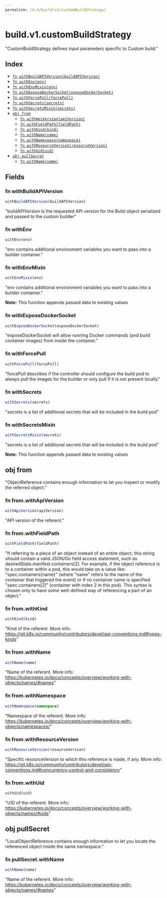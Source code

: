 ```yaml
---
permalink: /4.4/build/v1/customBuildStrategy/
---
```


# build.v1.customBuildStrategy

"CustomBuildStrategy defines input parameters specific to Custom build."

## Index

* [`fn withBuildAPIVersion(buildAPIVersion)`](#fn-withbuildapiversion)
* [`fn withEnv(env)`](#fn-withenv)
* [`fn withEnvMixin(env)`](#fn-withenvmixin)
* [`fn withExposeDockerSocket(exposeDockerSocket)`](#fn-withexposedockersocket)
* [`fn withForcePull(forcePull)`](#fn-withforcepull)
* [`fn withSecrets(secrets)`](#fn-withsecrets)
* [`fn withSecretsMixin(secrets)`](#fn-withsecretsmixin)
* [`obj from`](#obj-from)
  * [`fn withApiVersion(apiVersion)`](#fn-fromwithapiversion)
  * [`fn withFieldPath(fieldPath)`](#fn-fromwithfieldpath)
  * [`fn withKind(kind)`](#fn-fromwithkind)
  * [`fn withName(name)`](#fn-fromwithname)
  * [`fn withNamespace(namespace)`](#fn-fromwithnamespace)
  * [`fn withResourceVersion(resourceVersion)`](#fn-fromwithresourceversion)
  * [`fn withUid(uid)`](#fn-fromwithuid)
* [`obj pullSecret`](#obj-pullsecret)
  * [`fn withName(name)`](#fn-pullsecretwithname)

## Fields

### fn withBuildAPIVersion

```ts
withBuildAPIVersion(buildAPIVersion)
```

"buildAPIVersion is the requested API version for the Build object serialized and passed to the custom builder"

### fn withEnv

```ts
withEnv(env)
```

"env contains additional environment variables you want to pass into a builder container."

### fn withEnvMixin

```ts
withEnvMixin(env)
```

"env contains additional environment variables you want to pass into a builder container."

**Note:** This function appends passed data to existing values

### fn withExposeDockerSocket

```ts
withExposeDockerSocket(exposeDockerSocket)
```

"exposeDockerSocket will allow running Docker commands (and build container images) from inside the container."

### fn withForcePull

```ts
withForcePull(forcePull)
```

"forcePull describes if the controller should configure the build pod to always pull the images for the builder or only pull if it is not present locally"

### fn withSecrets

```ts
withSecrets(secrets)
```

"secrets is a list of additional secrets that will be included in the build pod"

### fn withSecretsMixin

```ts
withSecretsMixin(secrets)
```

"secrets is a list of additional secrets that will be included in the build pod"

**Note:** This function appends passed data to existing values

## obj from

"ObjectReference contains enough information to let you inspect or modify the referred object."

### fn from.withApiVersion

```ts
withApiVersion(apiVersion)
```

"API version of the referent."

### fn from.withFieldPath

```ts
withFieldPath(fieldPath)
```

"If referring to a piece of an object instead of an entire object, this string should contain a valid JSON/Go field access statement, such as desiredState.manifest.containers[2]. For example, if the object reference is to a container within a pod, this would take on a value like: \"spec.containers{name}\" (where \"name\" refers to the name of the container that triggered the event) or if no container name is specified \"spec.containers[2]\" (container with index 2 in this pod). This syntax is chosen only to have some well-defined way of referencing a part of an object."

### fn from.withKind

```ts
withKind(kind)
```

"Kind of the referent. More info: https://git.k8s.io/community/contributors/devel/api-conventions.md#types-kinds"

### fn from.withName

```ts
withName(name)
```

"Name of the referent. More info: https://kubernetes.io/docs/concepts/overview/working-with-objects/names/#names"

### fn from.withNamespace

```ts
withNamespace(namespace)
```

"Namespace of the referent. More info: https://kubernetes.io/docs/concepts/overview/working-with-objects/namespaces/"

### fn from.withResourceVersion

```ts
withResourceVersion(resourceVersion)
```

"Specific resourceVersion to which this reference is made, if any. More info: https://git.k8s.io/community/contributors/devel/api-conventions.md#concurrency-control-and-consistency"

### fn from.withUid

```ts
withUid(uid)
```

"UID of the referent. More info: https://kubernetes.io/docs/concepts/overview/working-with-objects/names/#uids"

## obj pullSecret

"LocalObjectReference contains enough information to let you locate the referenced object inside the same namespace."

### fn pullSecret.withName

```ts
withName(name)
```

"Name of the referent. More info: https://kubernetes.io/docs/concepts/overview/working-with-objects/names/#names"